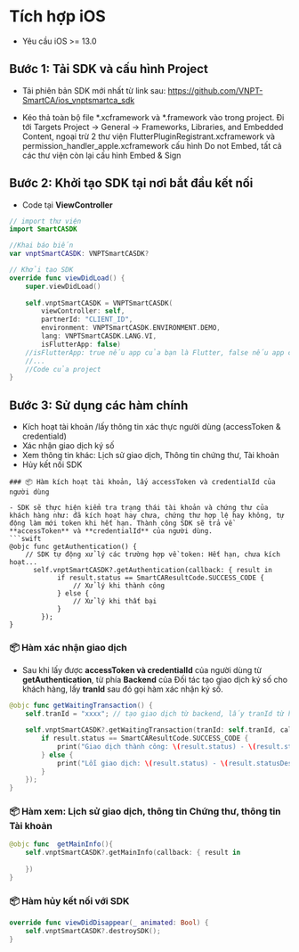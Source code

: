# Tích hợp iOS

-    Yêu cầu iOS >= 13.0

## Bước 1: Tải SDK và cấu hình Project
-    Tải phiên bản SDK mới nhất từ link sau: https://github.com/VNPT-SmartCA/ios_vnptsmartca_sdk

-    Kéo thả toàn bộ file *.xcframework và *.framework vào trong project. Đi tới Targets Project -> General -> Frameworks, Libraries, and Embedded Content, ngoại trừ 2 thư viện FlutterPluginRegistrant.xcframework và permission_handler_apple.xcframework cấu hình Do not Embed, tất cả các thư viện còn lại cấu hình Embed & Sign

## Bước 2: Khởi tạo SDK tại nơi bắt đầu kết nối
- Code tại **ViewController**
```swift
// import thư viện
import SmartCASDK

//Khai báo biến
var vnptSmartCASDK: VNPTSmartCASDK?

// Khởi tạo SDK 
override func viewDidLoad() {
    super.viewDidLoad()
        
    self.vnptSmartCASDK = VNPTSmartCASDK(
        viewController: self,
        partnerId: "CLIENT_ID",
        environment: VNPTSmartCASDK.ENVIRONMENT.DEMO,
        lang: VNPTSmartCASDK.LANG.VI,
        isFlutterApp: false)
    //isFlutterApp: true nếu app của bạn là Flutter, false nếu app của bạn là native
    //... 
    //Code của project
}
```

## Bước 3: Sử dụng các hàm chính
<!-- - Đăng ký cấp chứng thư số -->
- Kích hoạt tài khoản /lấy thông tin xác thực người dùng (accessToken & credentiald)
- Xác nhận giao dịch ký số
- Xem thông tin khác: Lịch sử giao dịch, Thông tin chứng thư, Tài khoản
- Hủy kết nối SDK
```
### 📦 Hàm kích hoạt tài khoản, lấy accessToken và credentialId của người dùng

- SDK sẽ thực hiện kiểm tra trạng thái tài khoản và chứng thư của khách hàng như: đã kích hoạt hay chưa, chứng thư hợp lệ hay không, tự động làm mới token khi hết hạn. Thành công SDK sẽ trả về **accessToken** và **credentialId** của người dùng.
```swift
@objc func getAuthentication() {
    // SDK tự động xử lý các trường hợp về token: Hết hạn, chưa kích hoạt...
      self.vnptSmartCASDK?.getAuthentication(callback: { result in
            if result.status == SmartCAResultCode.SUCCESS_CODE {
                // Xử lý khi thành công
            } else {
                // Xử lý khi thất bại
            }
        });
}
```
### 📦 Hàm xác nhận giao dịch

- Sau khi lấy được **accessToken và credentialId** của người dùng từ **getAuthentication**, từ phía **Backend** của Đối tác tạo giao dịch ký số cho khách hàng, lấy **tranId** sau đó gọi hàm xác nhận ký số.

```swift
@objc func getWaitingTransaction() {
    self.tranId = "xxxx"; // tạo giao dịch từ backend, lấy tranId từ hệ thống VNPT SmartCA trả về

    self.vnptSmartCASDK?.getWaitingTransaction(tranId: self.tranId, callback: { result in
        if result.status == SmartCAResultCode.SUCCESS_CODE {
            print("Giao dịch thành công: \(result.status) - \(result.statusDesc) - \(result.data)");
        } else {
            print("Lỗi giao dịch: \(result.status) - \(result.statusDesc) - \(result.data)");
        }
    });
}
```

### 📦 Hàm xem: Lịch sử giao dịch, thông tin Chứng thư, thông tin Tài khoản

```swift
@objc func  getMainInfo(){
    self.vnptSmartCASDK?.getMainInfo(callback: { result in
        
    })
}
```

### 📦 Hàm hủy kết nối với SDK

```swift
override func viewDidDisappear(_ animated: Bool) {
    self.vnptSmartCASDK?.destroySDK();
}
```
